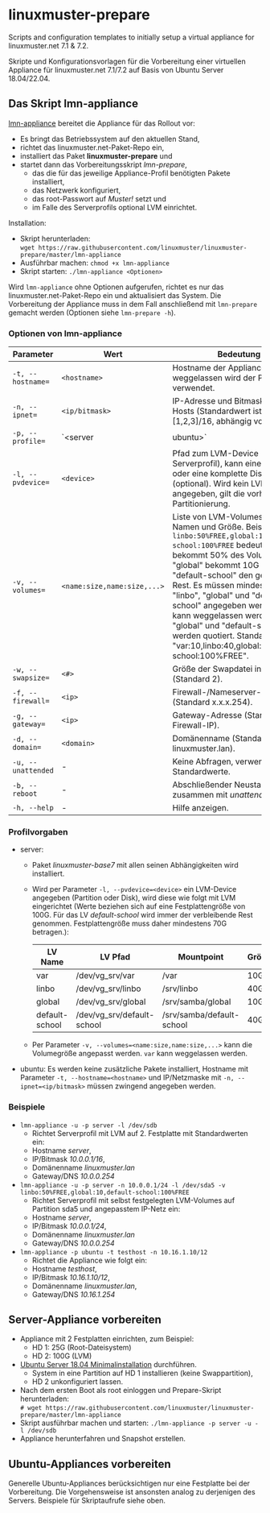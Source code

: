 # linuxmuster-prepare

Scripts and configuration templates to initially setup a virtual appliance for linuxmuster.net 7.1 & 7.2.

Skripte und Konfigurationsvorlagen für die Vorbereitung einer virtuellen Appliance für linuxmuster.net 7.1/7.2 auf Basis von Ubuntu Server 18.04/22.04.

## Das Skript lmn-appliance

[lmn-appliance](https://raw.githubusercontent.com/linuxmuster/linuxmuster-prepare/master/lmn-appliance) bereitet die Appliance für das Rollout vor:
- Es bringt das Betriebssystem auf den aktuellen Stand,
- richtet das linuxmuster.net-Paket-Repo ein,
- installiert das Paket **linuxmuster-prepare** und
- startet dann das Vorbereitungsskript _lmn-prepare_,
  - das die für das jeweilige Appliance-Profil benötigten Pakete installiert,
  - das Netzwerk konfiguriert,
  - das root-Passwort auf _Muster!_ setzt und
  - im Falle des Serverprofils optional LVM einrichtet.

Installation:
- Skript herunterladen:  
  `wget https://raw.githubusercontent.com/linuxmuster/linuxmuster-prepare/master/lmn-appliance`
- Ausführbar machen:
  `chmod +x lmn-appliance`
- Skript starten:
  `./lmn-appliance <Optionen>`

Wird `lmn-appliance` ohne Optionen aufgerufen, richtet es nur das linuxmuster.net-Paket-Repo ein und aktualisiert das System. Die Vorbereitung der Appliance muss in dem Fall anschließend mit `lmn-prepare` gemacht werden (Optionen siehe `lmn-prepare -h`).

### Optionen von lmn-appliance

Parameter | Wert | Bedeutung
----------|------|----------
`-t, --hostname=` | `<hostname>` | Hostname der Appliance, falls weggelassen wird der Profilname verwendet.
`-n, --ipnet=` | `<ip/bitmask>` | IP-Adresse und Bitmaske des Hosts (Standardwert ist 10.0.0.[1,2,3]/16, abhängig vom Profil).
`-p, --profile=` | `<server|ubuntu>` | Appliance-Profil, wurde -n nicht angegeben, wird die IP-Adresse automatisch gesetzt: server 10.0.0.1, opsi 10.0.0.2, docker 10.0.0.3. Bei "ubuntu" muss mit -n eine Adresse/Bitmaske angegeben werden.
`-l, --pvdevice=` | `<device>` | Pfad zum LVM-Device (nur bei Serverprofil), kann eine Partition oder eine komplette Disk sein (optional). Wird kein LVM-Device angegeben, gilt die vorhandene Partitionierung.
`-v, --volumes=` | `<name:size,name:size,...>` | Liste von LVM-Volumes mit Namen und Größe. Beispiel: `linbo:50%FREE,global:10,default-school:100%FREE` bedeutet "linbo" bekommt 50% des Volumes, "global" bekommt 10G und "default-school" den gesamten Rest. Es müssen mindestens "linbo", "global" und "default-school" angegeben werden, "var" kann weggelassen werden. "global" und "default-school" werden quotiert. Standardwert ist: "var:10,linbo:40,global:10,default-school:100%FREE".
`-w, --swapsize=` | `<#>` | Größe der Swapdatei in GiB (Standard 2).
`-f, --firewall=` | `<ip>` | Firewall-/Nameserver-Adresse (Standard x.x.x.254).
`-g, --gateway=` | `<ip>` | Gateway-Adresse (Standard ist Firewall-IP).
`-d, --domain=` | `<domain>` | Domänenname (Standard: linuxmuster.lan).
`-u, --unattended` | - | Keine Abfragen, verwende Standardwerte.
`-b, --reboot` | - | Abschließender Neustart (nur zusammen mit _unattended_).
`-h, --help` | - | Hilfe anzeigen.

### Profilvorgaben
- server:
  - Paket _linuxmuster-base7_ mit allen seinen Abhängigkeiten wird installiert.
  - Wird per Parameter `-l, --pvdevice=<device>` ein LVM-Device angegeben (Partition oder Disk), wird diese wie folgt mit LVM eingerichtet (Werte beziehen sich auf eine Festplattengröße von 100G. Für das LV _default-school_ wird immer der verbleibende Rest genommen. Festplattengröße muss daher mindestens 70G betragen.):

    LV Name | LV Pfad | Mountpoint | Größe
    --------|---------|------------|------
    var | /dev/vg_srv/var | /var | 10G
    linbo | /dev/vg_srv/linbo | /srv/linbo | 40G
    global | /dev/vg_srv/global | /srv/samba/global | 10G
    default-school | /dev/vg_srv/default-school | /srv/samba/default-school | 40G

  - Per Parameter `-v, --volumes=<name:size,name:size,...>` kann die Volumegröße angepasst werden. `var` kann weggelassen werden.

- ubuntu: Es werden keine zusätzliche Pakete installiert, Hostname mit Parameter `-t, --hostname=<hostname>` und IP/Netzmaske mit `-n, --ipnet=<ip/bitmask>` müssen zwingend angegeben werden.

### Beispiele
- `lmn-appliance -u -p server -l /dev/sdb`
  - Richtet Serverprofil mit LVM auf 2. Festplatte mit Standardwerten ein:
  - Hostname _server_,
  - IP/Bitmask _10.0.0.1/16_,
  - Domänenname _linuxmuster.lan_
  - Gateway/DNS _10.0.0.254_
- `lmn-appliance -u -p server -n 10.0.0.1/24 -l /dev/sda5 -v linbo:50%FREE,global:10,default-school:100%FREE`
  - Richtet Serverprofil mit selbst festgelegten LVM-Volumes auf Partition sda5 und angepasstem IP-Netz ein:
  - Hostname _server_,
  - IP/Bitmask _10.0.0.1/24_,
  - Domänenname _linuxmuster.lan_
  - Gateway/DNS _10.0.0.254_
- `lmn-appliance -p ubuntu -t testhost -n 10.16.1.10/12`
  - Richtet die Appliance wie folgt ein:
  - Hostname _testhost_,
  - IP/Bitmask _10.16.1.10/12_,
  - Domänenname _linuxmuster.lan_,
  - Gateway/DNS _10.16.1.254_

## Server-Appliance vorbereiten
- Appliance mit 2 Festplatten einrichten, zum Beispiel:
  - HD 1: 25G (Root-Dateisystem)
  - HD 2: 100G (LVM)
- [Ubuntu Server 18.04 Minimalinstallation](https://www.howtoforge.com/tutorial/ubuntu-minimal-server-install/) durchführen.
  - System in eine Partition auf HD 1 installieren (keine Swappartition),
  - HD 2 unkonfiguriert lassen.
- Nach dem ersten Boot als root einloggen und Prepare-Skript herunterladen:  
  `# wget https://raw.githubusercontent.com/linuxmuster/linuxmuster-prepare/master/lmn-appliance`
- Skript ausführbar machen und starten:
  `./lmn-appliance -p server -u -l /dev/sdb`
- Appliance herunterfahren und Snapshot erstellen.

## Ubuntu-Appliances vorbereiten
Generelle Ubuntu-Appliances berücksichtigen nur eine Festplatte bei der Vorbereitung. Die Vorgehensweise ist ansonsten analog zu derjenigen des Servers. Beispiele für Skriptaufrufe siehe oben.
